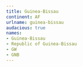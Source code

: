 ```yaml
---
title: Guinea-Bissau
continent: AF
urlname: guinea-bissau
audacious: true
names:
- Guinea-Bissau
- Republic of Guinea-Bissau
- GW
- GNB
---
```


